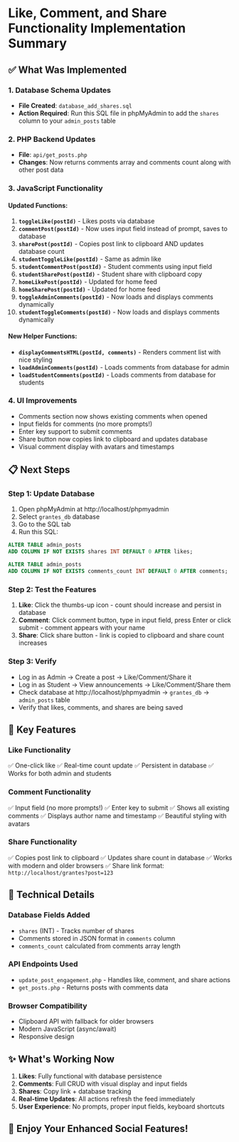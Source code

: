 # Like, Comment, and Share Functionality Implementation Summary

## ✅ What Was Implemented

### 1. Database Schema Updates
- **File Created**: `database_add_shares.sql`
- **Action Required**: Run this SQL file in phpMyAdmin to add the `shares` column to your `admin_posts` table

### 2. PHP Backend Updates
- **File**: `api/get_posts.php`
- **Changes**: Now returns comments array and comments count along with other post data

### 3. JavaScript Functionality

#### Updated Functions:
1. **`toggleLike(postId)`** - Likes posts via database
2. **`commentPost(postId)`** - Now uses input field instead of prompt, saves to database
3. **`sharePost(postId)`** - Copies post link to clipboard AND updates database count
4. **`studentToggleLike(postId)`** - Same as admin like
5. **`studentCommentPost(postId)`** - Student comments using input field
6. **`studentSharePost(postId)`** - Student share with clipboard copy
7. **`homeLikePost(postId)`** - Updated for home feed
8. **`homeSharePost(postId)`** - Updated for home feed
9. **`toggleAdminComments(postId)`** - Now loads and displays comments dynamically
10. **`studentToggleComments(postId)`** - Now loads and displays comments dynamically

#### New Helper Functions:
- **`displayCommentsHTML(postId, comments)`** - Renders comment list with nice styling
- **`loadAdminComments(postId)`** - Loads comments from database for admin
- **`loadStudentComments(postId)`** - Loads comments from database for students

### 4. UI Improvements
- Comments section now shows existing comments when opened
- Input fields for comments (no more prompts!)
- Enter key support to submit comments
- Share button now copies link to clipboard and updates database
- Visual comment display with avatars and timestamps

## 📋 Next Steps

### Step 1: Update Database
1. Open phpMyAdmin at http://localhost/phpmyadmin
2. Select `grantes_db` database
3. Go to the SQL tab
4. Run this SQL:
```sql
ALTER TABLE admin_posts 
ADD COLUMN IF NOT EXISTS shares INT DEFAULT 0 AFTER likes;

ALTER TABLE admin_posts 
ADD COLUMN IF NOT EXISTS comments_count INT DEFAULT 0 AFTER comments;
```

### Step 2: Test the Features
1. **Like**: Click the thumbs-up icon - count should increase and persist in database
2. **Comment**: Click comment button, type in input field, press Enter or click submit - comment appears with your name
3. **Share**: Click share button - link is copied to clipboard and share count increases

### Step 3: Verify
- Log in as Admin → Create a post → Like/Comment/Share it
- Log in as Student → View announcements → Like/Comment/Share them
- Check database at http://localhost/phpmyadmin → `grantes_db` → `admin_posts` table
- Verify that likes, comments, and shares are being saved

## 🎯 Key Features

### Like Functionality
✅ One-click like
✅ Real-time count update
✅ Persistent in database
✅ Works for both admin and students

### Comment Functionality
✅ Input field (no more prompts!)
✅ Enter key to submit
✅ Shows all existing comments
✅ Displays author name and timestamp
✅ Beautiful styling with avatars

### Share Functionality
✅ Copies post link to clipboard
✅ Updates share count in database
✅ Works with modern and older browsers
✅ Share link format: `http://localhost/grantes?post=123`

## 🔧 Technical Details

### Database Fields Added
- `shares` (INT) - Tracks number of shares
- Comments stored in JSON format in `comments` column
- `comments_count` calculated from comments array length

### API Endpoints Used
- `update_post_engagement.php` - Handles like, comment, and share actions
- `get_posts.php` - Returns posts with comments data

### Browser Compatibility
- Clipboard API with fallback for older browsers
- Modern JavaScript (async/await)
- Responsive design

## ✨ What's Working Now

1. **Likes**: Fully functional with database persistence
2. **Comments**: Full CRUD with visual display and input fields
3. **Shares**: Copy link + database tracking
4. **Real-time Updates**: All actions refresh the feed immediately
5. **User Experience**: No prompts, proper input fields, keyboard shortcuts

## 🎉 Enjoy Your Enhanced Social Features!

